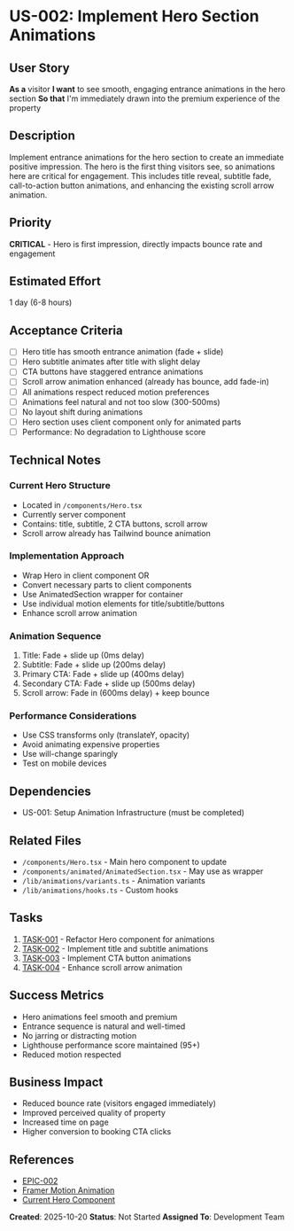 # US-002: Implement Hero Section Animations

## User Story
**As a** visitor
**I want** to see smooth, engaging entrance animations in the hero section
**So that** I'm immediately drawn into the premium experience of the property

## Description
Implement entrance animations for the hero section to create an immediate positive impression. The hero is the first thing visitors see, so animations here are critical for engagement. This includes title reveal, subtitle fade, call-to-action button animations, and enhancing the existing scroll arrow animation.

## Priority
**CRITICAL** - Hero is first impression, directly impacts bounce rate and engagement

## Estimated Effort
1 day (6-8 hours)

## Acceptance Criteria
- [ ] Hero title has smooth entrance animation (fade + slide)
- [ ] Hero subtitle animates after title with slight delay
- [ ] CTA buttons have staggered entrance animations
- [ ] Scroll arrow animation enhanced (already has bounce, add fade-in)
- [ ] All animations respect reduced motion preferences
- [ ] Animations feel natural and not too slow (300-500ms)
- [ ] No layout shift during animations
- [ ] Hero section uses client component only for animated parts
- [ ] Performance: No degradation to Lighthouse score

## Technical Notes

### Current Hero Structure
- Located in `/components/Hero.tsx`
- Currently server component
- Contains: title, subtitle, 2 CTA buttons, scroll arrow
- Scroll arrow already has Tailwind bounce animation

### Implementation Approach
- Wrap Hero in client component OR
- Convert necessary parts to client components
- Use AnimatedSection wrapper for container
- Use individual motion elements for title/subtitle/buttons
- Enhance scroll arrow animation

### Animation Sequence
1. Title: Fade + slide up (0ms delay)
2. Subtitle: Fade + slide up (200ms delay)
3. Primary CTA: Fade + slide up (400ms delay)
4. Secondary CTA: Fade + slide up (500ms delay)
5. Scroll arrow: Fade in (600ms delay) + keep bounce

### Performance Considerations
- Use CSS transforms only (translateY, opacity)
- Avoid animating expensive properties
- Use will-change sparingly
- Test on mobile devices

## Dependencies
- US-001: Setup Animation Infrastructure (must be completed)

## Related Files
- `/components/Hero.tsx` - Main hero component to update
- `/components/animated/AnimatedSection.tsx` - May use as wrapper
- `/lib/animations/variants.ts` - Animation variants
- `/lib/animations/hooks.ts` - Custom hooks

## Tasks
1. [TASK-001](./tasks/TASK-001.md) - Refactor Hero component for animations
2. [TASK-002](./tasks/TASK-002.md) - Implement title and subtitle animations
3. [TASK-003](./tasks/TASK-003.md) - Implement CTA button animations
4. [TASK-004](./tasks/TASK-004.md) - Enhance scroll arrow animation

## Success Metrics
- Hero animations feel smooth and premium
- Entrance sequence is natural and well-timed
- No jarring or distracting motion
- Lighthouse performance score maintained (95+)
- Reduced motion respected

## Business Impact
- Reduced bounce rate (visitors engaged immediately)
- Improved perceived quality of property
- Increased time on page
- Higher conversion to booking CTA clicks

## References
- [EPIC-002](../epic.md)
- [Framer Motion Animation](https://www.framer.com/motion/animation/)
- [Current Hero Component](../../../../components/Hero.tsx)

**Created**: 2025-10-20
**Status**: Not Started
**Assigned To**: Development Team
